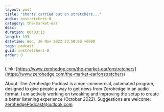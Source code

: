 ```yaml
---
layout: post
title: "shorts carried out on stretchers..."
audio: onstretchers-0
category: the-market-ear
desc: 
duration: 00:03:13
length: 193
datetime: Wed, 30 Nov 2022 23:50:00 +0000
tags: podcast
guid: onstretchers-0
order: 0
---
```



Link: [https://www.zerohedge.com/the-market-ear/onstretchers](https://www.zerohedge.com/the-market-ear/onstretchers)

About: The Zerohedge Podcast is a non-commercial, automated program, designed to give people a way to get news from Zerohedge in an audio format.  I am actively working on tweaking and improving the setup to create a better listening experience (October 2022).  Suggestions are welcome: [zerohedgePodcast@outlook.com](mailto:zerohedgePodcast@outlook.com)